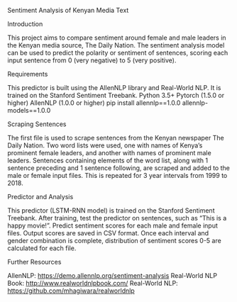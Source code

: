 Sentiment Analysis of Kenyan Media Text

Introduction

This project aims to compare sentiment around female and male leaders in the Kenyan media source, The Daily Nation. The sentiment analysis model can be used to predict the polarity or sentiment of sentences, scoring each input sentence from 0 (very negative) to 5 (very positive). 


Requirements

This predictor is built using the AllenNLP library and Real-World NLP. It is trained on the Stanford Sentiment Treebank.
Python 3.5+
Pytorch (1.5.0 or higher)
AllenNLP (1.0.0 or higher) 
pip install allennlp==1.0.0 allennlp-models==1.0.0


Scraping Sentences

The first file is used to scrape sentences from the Kenyan newspaper The Daily Nation. Two word lists were used, one with names of Kenya’s prominent female leaders, and another with names of prominent male leaders. Sentences containing elements of the word list, along with 1 sentence preceding and 1 sentence following, are scraped and added to the male or female input files. This is repeated for 3 year intervals from 1999 to 2018.


Predictor and Analysis

This predictor (LSTM-RNN model) is trained on the Stanford Sentiment Treebank. After training, test the predictor on sentences, such as “This is a happy movie!”. Predict sentiment scores for each male and female input files. Output scores are saved in CSV format. Once each interval and gender combination is complete, distribution of sentiment scores 0-5 are calculated for each file.


Further Resources

AllenNLP: https://demo.allennlp.org/sentiment-analysis
Real-World NLP Book: http://www.realworldnlpbook.com/
Real-World NLP: https://github.com/mhagiwara/realworldnlp

